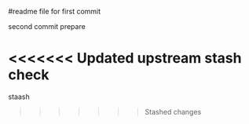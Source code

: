 #readme file
for first commit

second commit prepare

<<<<<<< Updated upstream
stash check
=======
staash
>>>>>>> Stashed changes
